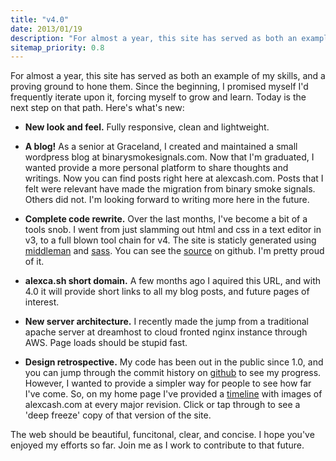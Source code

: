 ```yaml
---
title: "v4.0"
date: 2013/01/19
description: "For almost a year, this site has served as both an example of my skills, and a proving ground to hone them. Since the beginning, I promised myself I'd frequently iterate upon it, forcing myself to grow and learn. Today is the next step on that path. Here's what's new:"
sitemap_priority: 0.8
---
```


For almost a year, this site has served as both an example of my skills, and a proving ground to hone them. Since the beginning, I promised myself I'd frequently iterate upon it, forcing myself to grow and learn. Today is the next step on that path. Here's what's new:

- **New look and feel.** Fully responsive, clean and lightweight.

- **A blog!** As a senior at Graceland, I created and maintained a small wordpress blog at binarysmokesignals.com. Now that I'm graduated, I wanted provide a more personal platform to share thoughts and writings. Now you can find posts right here at alexcash.com. Posts that I felt were relevant have made the migration from binary smoke signals. Others did not. I'm looking forward to writing more here in the future.

- **Complete code rewrite.** Over the last months, I've become a bit of a tools snob. I went from just slamming out html and css in a text editor in v3, to a full blown tool chain for v4. The site is staticly generated using [middleman](http://middlemanapp.com/) and [sass](http://sass-lang.com/). You can see the [source](https://github.com/alexcash/alexcash.com) on github. I'm pretty proud of it.

- **alexca.sh short domain.** A few months ago I aquired this URL, and with 4.0 it will provide short links to all my blog posts, and future pages of interest.

- **New server architecture.** I recently made the jump from a traditional apache server at dreamhost to cloud fronted nginx instance through AWS. Page loads should be stupid fast.

- **Design retrospective.** My code has been out in the public since 1.0, and you can jump through the commit history on [github](https://github.com/alexcash/alexcash.com) to see my progress. However, I wanted to provide a simpler way for people to see how far I've come. So, on my home page I've provided a [timeline](/#timeline) with images of alexcash.com at every major revision. Click or tap through to see a 'deep freeze' copy of that version of the site.

The web should be beautiful, funcitonal, clear, and concise. I hope you've enjoyed my efforts so far. Join me as I work to contribute to that future.
